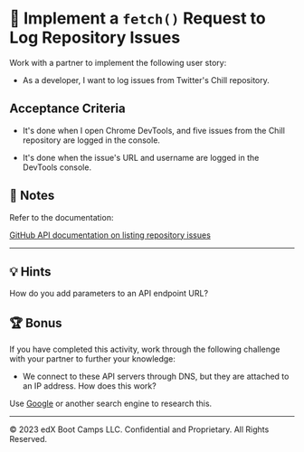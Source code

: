 # 📖 Implement a `fetch()` Request to Log Repository Issues

Work with a partner to implement the following user story:

- As a developer, I want to log issues from Twitter's Chill repository.

## Acceptance Criteria

- It's done when I open Chrome DevTools, and five issues from the Chill repository are logged in the console.

- It's done when the issue's URL and username are logged in the DevTools console.

## 📝 Notes

Refer to the documentation:

[GitHub API documentation on listing repository issues](https://docs.github.com/en/rest/reference/issues#list-repository-issues)

---

## 💡 Hints

How do you add parameters to an API endpoint URL?

## 🏆 Bonus

If you have completed this activity, work through the following challenge with your partner to further your knowledge:

- We connect to these API servers through DNS, but they are attached to an IP address. How does this work?

Use [Google](https://www.google.com) or another search engine to research this.

---

© 2023 edX Boot Camps LLC. Confidential and Proprietary. All Rights Reserved.
